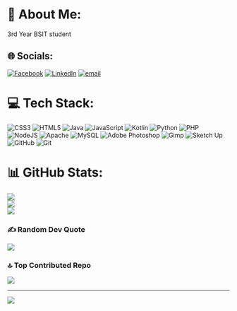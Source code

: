 # 💫 About Me:
3rd Year BSIT student


## 🌐 Socials:
[![Facebook](https://img.shields.io/badge/Facebook-%231877F2.svg?logo=Facebook&logoColor=white)](https://facebook.com/https://www.facebook.com/kenchi.tomeldan/) [![LinkedIn](https://img.shields.io/badge/LinkedIn-%230077B5.svg?logo=linkedin&logoColor=white)](https://linkedin.com/in/https://www.facebook.com/kenchi.tomeldan/) [![email](https://img.shields.io/badge/Email-D14836?logo=gmail&logoColor=white)](mailto:kenchitomeldan@gmail.com) 

# 💻 Tech Stack:
![CSS3](https://img.shields.io/badge/css3-%231572B6.svg?style=for-the-badge&logo=css3&logoColor=white) ![HTML5](https://img.shields.io/badge/html5-%23E34F26.svg?style=for-the-badge&logo=html5&logoColor=white) ![Java](https://img.shields.io/badge/java-%23ED8B00.svg?style=for-the-badge&logo=openjdk&logoColor=white) ![JavaScript](https://img.shields.io/badge/javascript-%23323330.svg?style=for-the-badge&logo=javascript&logoColor=%23F7DF1E) ![Kotlin](https://img.shields.io/badge/kotlin-%237F52FF.svg?style=for-the-badge&logo=kotlin&logoColor=white) ![Python](https://img.shields.io/badge/python-3670A0?style=for-the-badge&logo=python&logoColor=ffdd54) ![PHP](https://img.shields.io/badge/php-%23777BB4.svg?style=for-the-badge&logo=php&logoColor=white) ![NodeJS](https://img.shields.io/badge/node.js-6DA55F?style=for-the-badge&logo=node.js&logoColor=white) ![Apache](https://img.shields.io/badge/apache-%23D42029.svg?style=for-the-badge&logo=apache&logoColor=white) ![MySQL](https://img.shields.io/badge/mysql-4479A1.svg?style=for-the-badge&logo=mysql&logoColor=white) ![Adobe Photoshop](https://img.shields.io/badge/adobe%20photoshop-%2331A8FF.svg?style=for-the-badge&logo=adobe%20photoshop&logoColor=white) ![Gimp](https://img.shields.io/badge/Gimp-657D8B?style=for-the-badge&logo=gimp&logoColor=FFFFFF) ![Sketch Up](https://img.shields.io/badge/SketchUp-005F9E?style=for-the-badge&logo=sketchup&logoColor=white) ![GitHub](https://img.shields.io/badge/github-%23121011.svg?style=for-the-badge&logo=github&logoColor=white) ![Git](https://img.shields.io/badge/git-%23F05033.svg?style=for-the-badge&logo=git&logoColor=white)
# 📊 GitHub Stats:
![](https://github-readme-stats.vercel.app/api?username=ManokManokManok&theme=vue-dark&hide_border=false&include_all_commits=true&count_private=true)<br/>
![](https://nirzak-streak-stats.vercel.app/?user=ManokManokManok&theme=vue-dark&hide_border=false)<br/>
![](https://github-readme-stats.vercel.app/api/top-langs/?username=ManokManokManok&theme=vue-dark&hide_border=false&include_all_commits=true&count_private=true&layout=compact)

### ✍️ Random Dev Quote
![](https://quotes-github-readme.vercel.app/api?type=horizontal&theme=merko)

### 🔝 Top Contributed Repo
![](https://github-contributor-stats.vercel.app/api?username=ManokManokManok&limit=5&theme=dark&combine_all_yearly_contributions=true)

---
[![](https://visitcount.itsvg.in/api?id=ManokManokManok&icon=0&color=0)](https://visitcount.itsvg.in)

<!-- Proudly created with GPRM ( https://gprm.itsvg.in ) -->
